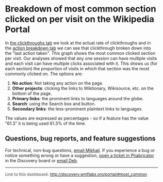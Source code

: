 Breakdown of most common section clicked on per visit on the Wikipedia Portal
=======

In [the clickthroughs tab](http://discovery.wmflabs.org/portal/#clickthrough_rate) we look at the actual rate of clickthroughs and in the [action breakdown tab](http://discovery.wmflabs.org/portal/#action_breakdown) we can see that clickthrough broken down into the "last action taken".
*This* graph shows the most common clicked section per visit. Our analyses showed that any one session can have multiple visits and each visit can have multiple clicks associated with it. This shows us (for each section) the proportion of visits in which that section was the most commonly clicked on. The options are:

1. **No action**: Not taking any action on the page.
2. **Other projects**: clicking the links to Wiktionary, Wikisource, etc. on the bottom of the page.
3. **Primary links**: the prominent links to languages around the globe.
4. **Search**: using the Search box and button.
5. **Secondary links**: the less-prominent plaintext links to languages.

The values are expressed as percentages - so if a feature has the value "61.3" it is being used 61.3% of the time.

Questions, bug reports, and feature suggestions
------
For technical, non-bug questions, [email Mikhail](mailto:mpopov@wikimedia.org?subject=Dashboard%20Question). If you experience a bug or notice something wrong or have a suggestion, [open a ticket in Phabricator](https://phabricator.wikimedia.org/maniphest/task/create/?projects=Discovery) in the Discovery board or [email Deb](mailto:deb@wikimedia.org?subject=Dashboard%20Question).

<hr style="border-color: gray;">
<p style="font-size: small; color: gray;">
  <strong>Link to this dashboard:</strong>
  <a href="http://discovery.wmflabs.org/portal/#most_common">
    http://discovery.wmflabs.org/portal/#most_common
  </a>
</p>
